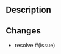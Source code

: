## Description

<!-- Please include a summary of the changes and the related issue. -->

## Changes

<!-- Please include a list of the changes made in this pull request. -->

- resolve #(issue)
